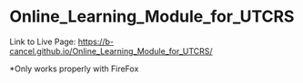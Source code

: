 # Online_Learning_Module_for_UTCRS

Link to Live Page: https://b-cancel.github.io/Online_Learning_Module_for_UTCRS/

*Only works properly with FireFox
